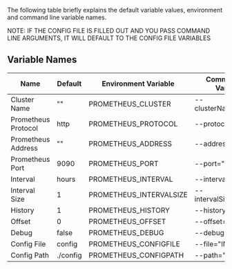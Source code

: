 The following table briefly explains the default variable values, environment and command line variable names.

NOTE: IF THE CONFIG FILE IS FILLED OUT AND YOU PASS COMMAND LINE 
ARGUMENTS, IT WILL DEFAULT TO THE CONFIG FILE VARIABLES

## Variable Names
| Name | Default | Environment Variable | Command Line Variables |
|--------|-------|-------|-------|
| Cluster Name | "" | PROMETHEUS_CLUSTER | --clusterName="INPUT" | 
| Prometheus Protocol | http | PROMETHEUS_PROTOCOL | --protocol="INPUT" |
| Prometheus Address | "" | PROMETHEUS_ADDRESS | --address="INPUT" | 
| Prometheus Port | 9090 | PROMETHEUS_PORT | --port="INPUT" |
| Interval | hours | PROMETHEUS_INTERVAL | --interval="INPUT" |
| Interval Size | 1 | PROMETHEUS_INTERVALSIZE | --intervalSize="INPUT" |
| History | 1 | PROMETHEUS_HISTORY | --history="INPUT" | 
| Offset | 0 | PROMETHEUS_OFFSET | --offset="INPUT" | 
| Debug | false | PROMETHEUS_DEBUG | --debug="INPUT" |
| Config File | config | PROMETHEUS_CONFIGFILE | --file="INPUT" |
| Config Path | ./config | PROMETHEUS_CONFIGPATH | --path="INPUT" |


